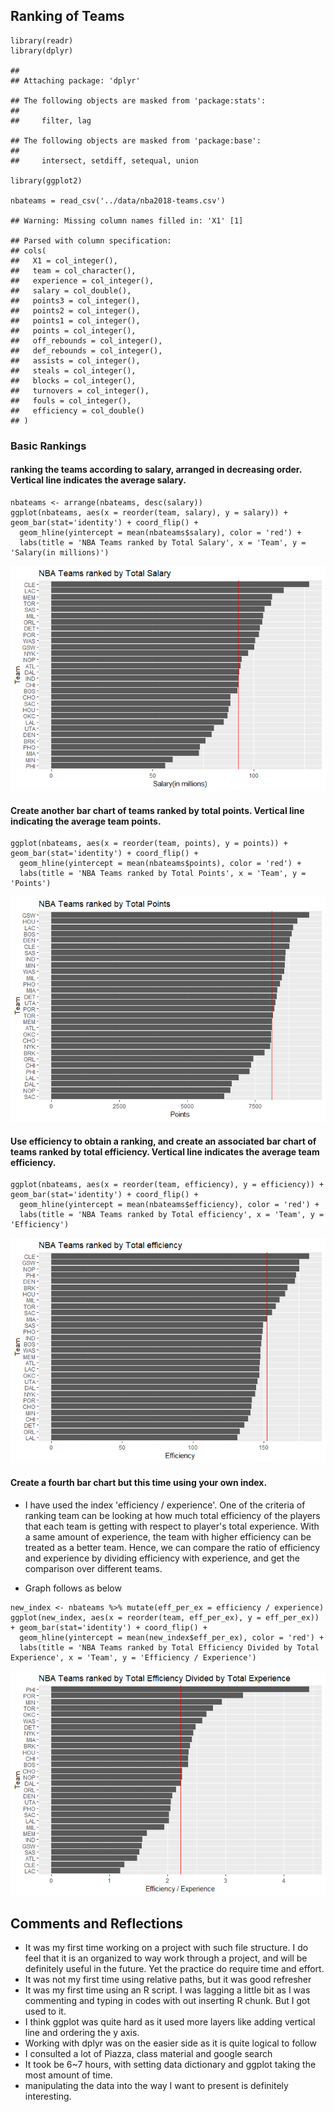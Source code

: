Ranking of Teams
----------------

    library(readr)
    library(dplyr)

    ## 
    ## Attaching package: 'dplyr'

    ## The following objects are masked from 'package:stats':
    ## 
    ##     filter, lag

    ## The following objects are masked from 'package:base':
    ## 
    ##     intersect, setdiff, setequal, union

    library(ggplot2)

    nbateams = read_csv('../data/nba2018-teams.csv')

    ## Warning: Missing column names filled in: 'X1' [1]

    ## Parsed with column specification:
    ## cols(
    ##   X1 = col_integer(),
    ##   team = col_character(),
    ##   experience = col_integer(),
    ##   salary = col_double(),
    ##   points3 = col_integer(),
    ##   points2 = col_integer(),
    ##   points1 = col_integer(),
    ##   points = col_integer(),
    ##   off_rebounds = col_integer(),
    ##   def_rebounds = col_integer(),
    ##   assists = col_integer(),
    ##   steals = col_integer(),
    ##   blocks = col_integer(),
    ##   turnovers = col_integer(),
    ##   fouls = col_integer(),
    ##   efficiency = col_double()
    ## )

### Basic Rankings

#### ranking the teams according to salary, arranged in decreasing order. Vertical line indicates the average salary.

    nbateams <- arrange(nbateams, desc(salary))
    ggplot(nbateams, aes(x = reorder(team, salary), y = salary)) + geom_bar(stat='identity') + coord_flip() +
      geom_hline(yintercept = mean(nbateams$salary), color = 'red') +
      labs(title = 'NBA Teams ranked by Total Salary', x = 'Team', y = 'Salary(in millions)')

![](workout01-Dui-Lee_files/rank_by_total_salary-1.png)

#### Create another bar chart of teams ranked by total points. Vertical line indicating the average team points.

    ggplot(nbateams, aes(x = reorder(team, points), y = points)) + geom_bar(stat='identity') + coord_flip() +
      geom_hline(yintercept = mean(nbateams$points), color = 'red') +
      labs(title = 'NBA Teams ranked by Total Points', x = 'Team', y = 'Points')

![](workout01-Dui-Lee_files/rank_by_total_points-1.png)

#### Use efficiency to obtain a ranking, and create an associated bar chart of teams ranked by total efficiency. Vertical line indicates the average team efficiency.

    ggplot(nbateams, aes(x = reorder(team, efficiency), y = efficiency)) + geom_bar(stat='identity') + coord_flip() +
      geom_hline(yintercept = mean(nbateams$efficiency), color = 'red') +
      labs(title = 'NBA Teams ranked by Total efficiency', x = 'Team', y = 'Efficiency')

![](workout01-Dui-Lee_files/rank_by_total_efficiency-1.png)

#### Create a fourth bar chart but this time using your own index.

-   I have used the index 'efficiency / experience'. One of the criteria
    of ranking team can be looking at how much total efficiency of the
    players that each team is getting with respect to player's total
    experience. With a same amount of experience, the team with higher
    efficiency can be treated as a better team. Hence, we can compare
    the ratio of efficiency and experience by dividing efficiency with
    experience, and get the comparison over different teams.

-   Graph follows as below

<!-- -->

    new_index <- nbateams %>% mutate(eff_per_ex = efficiency / experience)
    ggplot(new_index, aes(x = reorder(team, eff_per_ex), y = eff_per_ex)) + geom_bar(stat='identity') + coord_flip() +
      geom_hline(yintercept = mean(new_index$eff_per_ex), color = 'red') +
      labs(title = 'NBA Teams ranked by Total Efficiency Divided by Total Experience', x = 'Team', y = 'Efficiency / Experience')

![](workout01-Dui-Lee_files/rank_by_total_eff_per_ex-1.png)

Comments and Reflections
------------------------

-   It was my first time working on a project with such file structure.
    I do feel that it is an organized to way work through a project, and
    will be definitely useful in the future. Yet the practice do require
    time and effort.
-   It was not my first time using relative paths, but it was good
    refresher
-   It was my first time using an R script. I was lagging a little bit
    as I was commenting and typing in codes with out inserting R chunk.
    But I got used to it.
-   I think ggplot was quite hard as it used more layers like adding
    vertical line and ordering the y axis.
-   Working with dplyr was on the easier side as it is quite logical to
    follow
-   I consulted a lot of Piazza, class material and google search
-   It took be 6~7 hours, with setting data dictionary and ggplot taking
    the most amount of time.
-   manipulating the data into the way I want to present is definitely
    interesting.
